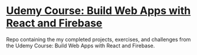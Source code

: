 # [Udemy Course: Build Web Apps with React and Firebase](https://www.udemy.com/course/build-web-apps-with-react-firebase/)

Repo containing the my completed projects, exercises, and challenges from the Udemy Course: Build Web Apps with React and Firebase.
